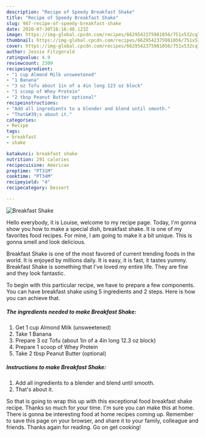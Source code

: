 ```yaml
---
description: "Recipe of Speedy Breakfast Shake"
title: "Recipe of Speedy Breakfast Shake"
slug: 987-recipe-of-speedy-breakfast-shake
date: 2020-07-30T16:16:48.123Z
image: https://img-global.cpcdn.com/recipes/6629542375981056/751x532cq70/breakfast-shake-recipe-main-photo.jpg
thumbnail: https://img-global.cpcdn.com/recipes/6629542375981056/751x532cq70/breakfast-shake-recipe-main-photo.jpg
cover: https://img-global.cpcdn.com/recipes/6629542375981056/751x532cq70/breakfast-shake-recipe-main-photo.jpg
author: Jessie Fitzgerald
ratingvalue: 4.9
reviewcount: 2309
recipeingredient:
- "1 cup Almond Milk unsweetened"
- "1 Banana"
- "3 oz Tofu about 1in of a 4in long 123 oz block"
- "1 scoop of Whey Protein"
- "2 tbsp Peanut Butter optional"
recipeinstructions:
- "Add all ingredients to a blender and blend until smooth."
- "That&#39;s about it."
categories:
- Recipe
tags:
- breakfast
- shake

katakunci: breakfast shake 
nutrition: 291 calories
recipecuisine: American
preptime: "PT31M"
cooktime: "PT34M"
recipeyield: "4"
recipecategory: Dessert

---
```



![Breakfast Shake](https://img-global.cpcdn.com/recipes/6629542375981056/751x532cq70/breakfast-shake-recipe-main-photo.jpg)

Hello everybody, it is Louise, welcome to my recipe page. Today, I'm gonna show you how to make a special dish, breakfast shake. It is one of my favorites food recipes. For mine, I am going to make it a bit unique. This is gonna smell and look delicious.

Breakfast Shake is one of the most favored of current trending foods in the world. It is enjoyed by millions daily. It is easy, it is fast, it tastes yummy. Breakfast Shake is something that I've loved my entire life. They are fine and they look fantastic.




To begin with this particular recipe, we have to prepare a few components. You can have breakfast shake using 5 ingredients and 2 steps. Here is how you can achieve that.

<!--inarticleads1-->

##### The ingredients needed to make Breakfast Shake:

1. Get 1 cup Almond Milk (unsweetened)
1. Take 1 Banana
1. Prepare 3 oz Tofu (about 1in of a 4in long 12.3 oz block)
1. Prepare 1 scoop of Whey Protein
1. Take 2 tbsp Peanut Butter (optional)




<!--inarticleads2-->

##### Instructions to make Breakfast Shake:

1. Add all ingredients to a blender and blend until smooth.
1. That&#39;s about it.




So that is going to wrap this up with this exceptional food breakfast shake recipe. Thanks so much for your time. I'm sure you can make this at home. There is gonna be interesting food at home recipes coming up. Remember to save this page on your browser, and share it to your family, colleague and friends. Thanks again for reading. Go on get cooking!
